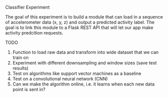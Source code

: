 Classifier Experiment

The goal of this experiment is to build a module that can load in a sequence of accelerometer data (x, y, z) and output a predicted activity label. The goal is to link this module to a Flask REST API that will let our app make activity predcition requests.

TODO
1. Function to load raw data and transform into wide dataset that we can train on
2. Experiment with different downsampling and window sizes (save test results)
3. Test on algorithms like support vector machines as a baseline
4. Test on a convolutional neural network (CNN) 
5. Can we make the algorithm online, i.e. it learns when each new data point is sent in?


